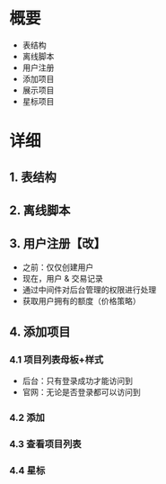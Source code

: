 # 概要

- 表结构
- 离线脚本
- 用户注册
- 添加项目
- 展示项目
- 星标项目

# 详细

## 1. 表结构

## 2. 离线脚本

## 3. 用户注册【改】

- 之前：仅仅创建用户
- 现在，用户 & 交易记录
- 通过中间件对后台管理的权限进行处理
- 获取用户拥有的额度（价格策略）

## 4. 添加项目

### 4.1 项目列表母板+样式

- 后台：只有登录成功才能访问到
- 官网：无论是否登录都可以访问到

### 4.2 添加

### 4.3 查看项目列表

### 4.4 星标
